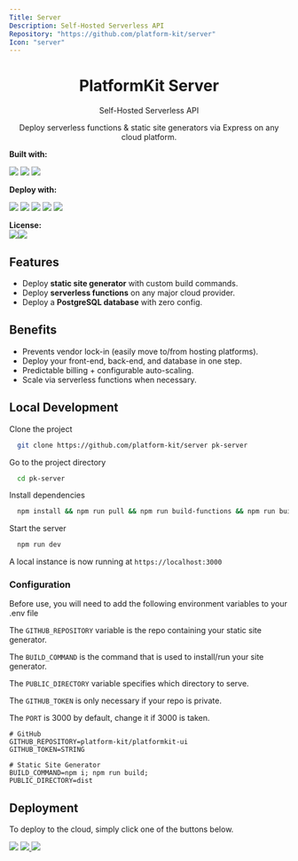 ```yaml
---
Title: Server
Description: Self-Hosted Serverless API
Repository: "https://github.com/platform-kit/server"
Icon: "server"
---
```


<h1 align="center">PlatformKit Server</h1>

<p align="center">
Self-Hosted Serverless API
</p>

<p align="center">Deploy serverless functions & static site generators via Express on any cloud platform.</p>

**Built with:** <br>

<p float="left">
<img src="https://img.shields.io/badge/Node.js-ebf5fb?style=for-the-badge&logo=nodedotjs"/>
<img src="https://img.shields.io/badge/Express.js-ebf5fb?style=for-the-badge&logo=express&logoColor=000" />
 <img src="https://img.shields.io/badge/Lambda-ebf5fb?style=for-the-badge&logo=awslambda&logoColor=000" /> 
</p>

**Deploy with:** <br> 
<p float="left">
<img src="https://img.shields.io/badge/Heroku-430098?style=for-the-badge&logo=heroku&logoColor=white"/> <img src="https://img.shields.io/badge/Digital_Ocean-0080FF?style=for-the-badge&logo=DigitalOcean&logoColor=white" /> <img src="https://img.shields.io/badge/Render-46E3B7?style=for-the-badge&logo=Render&logoColor=white"/> <img src="https://img.shields.io/badge/Lambda-orange?style=for-the-badge&logo=awslambda&logoColor=white" /> <img src="https://img.shields.io/badge/Serverless-FD5750?style=for-the-badge&logo=serverless&logoColor=white" />
</p>

**License:** <br> <img src="https://img.shields.io/badge/License-000000?style=for-the-badge"/><img src="https://img.shields.io/badge/MIT-222?style=for-the-badge&logoColor=white"/>

## Features

- Deploy **static site generator** with custom build commands.
- Deploy **serverless functions** on any major cloud provider.
- Deploy a **PostgreSQL database** with zero config.

## Benefits
- Prevents vendor lock-in (easily move to/from hosting platforms).
- Deploy your front-end, back-end, and database in one step.
- Predictable billing + configurable auto-scaling.
- Scale via serverless functions when necessary.

## Local Development

Clone the project

```bash
  git clone https://github.com/platform-kit/server pk-server
```

Go to the project directory

```bash
  cd pk-server
```

Install dependencies

```bash
  npm install && npm run pull && npm run build-functions && npm run build
```

Start the server

```bash
  npm run dev
```

A local instance is now running at `https://localhost:3000`

### Configuration

Before use, you will need to add the following environment variables to your .env file

The `GITHUB_REPOSITORY` variable is the repo containing your static site generator.

The `BUILD_COMMAND` is the command that is used to install/run your site generator.

The `PUBLIC_DIRECTORY` variable specifies which directory to serve.

The `GITHUB_TOKEN` is only necessary if your repo is private.

The `PORT` is 3000 by default, change it if 3000 is taken.

```
# GitHub
GITHUB_REPOSITORY=platform-kit/platformkit-ui
GITHUB_TOKEN=STRING

# Static Site Generator
BUILD_COMMAND=npm i; npm run build;
PUBLIC_DIRECTORY=dist
```


## Deployment

To deploy to the cloud, simply click one of the buttons below.

<a href="https://heroku.com/deploy?template=https://github.com/platform-kit/server" target="_blank"><img src="https://img.shields.io/badge/Deploy%20to%20Heroku→-430098?style=for-the-badge&logo=heroku&logoColor=white"/></a> <a href="https://cloud.digitalocean.com/apps/new?repo=https://github.com/platform-kit/server/tree/main" target="_blank"><img src="https://img.shields.io/badge/Deploy%20to%20Digital_Ocean→-0080FF?style=for-the-badge&logo=DigitalOcean&logoColor=white" /> </a> <a href="https://render.com/deploy?repo=https://github.com/platform-kit/server" target="_blank"> <img src="https://img.shields.io/badge/Deploy%20to%20Render→-46E3B7?style=for-the-badge&logo=Render&logoColor=fff"/> </a> 